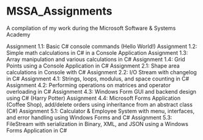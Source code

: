 # MSSA_Assignments
A compilation of my work during the Microsoft Software &amp; Systems Academy

Assignment 1.1: Basic C# console commands (Hello World!)
Assignment 1.2: Simple math calculations in C# in a Console Application
Assignment 1.3: Array manipulation and various calculations in C#
Assignment 1.4: Grid Points using a Console Application in C#
Assignment 2.1: Shape area calculations in Console with C#
Assignment 2.2: I/O Stream with changelog in C#
Assignment 4.1: Strings, loops, modulus, and space counting in C#
Assignment 4.2: Performing operations on matrices and operator overloading in C#
Assignment 4.3: Windows Form GUI and backend design using C# (Harry Potter)
Assignment 4.4: Microsoft Forms Application (Coffee Shop), add/delete orders using inheritance from an abstract class (C#)
Assignment 5.1: Calculator & Employee System with menu, interfaces, and error handling using Windows Forms and C#
Assignment 5.3: FileStream with serialization in Binary, XML, and JSON using a Windows Forms Application in C#
